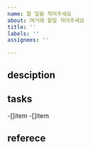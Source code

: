 ```yaml
---
name: 할 일을 적어주세요
about: 여기에 할일 적어주세요
title: ''
labels: ''
assignees: ''

---
```


## desciption

## tasks

-[]item
-[]item

## referece
